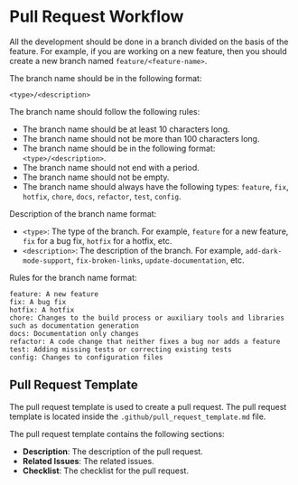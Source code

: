 # Pull Request Workflow

All the development should be done in a branch divided on the basis of the feature. For example, if you are working on a new feature, then you should create a new branch named `feature/<feature-name>`.

The branch name should be in the following format:

```
<type>/<description>
```

The branch name should follow the following rules:

-   The branch name should be at least 10 characters long.
-   The branch name should not be more than 100 characters long.
-   The branch name should be in the following format: `<type>/<description>`.
-   The branch name should not end with a period.
-   The branch name should not be empty.
-   The branch name should always have the following types: `feature`, `fix`, `hotfix`, `chore`, `docs`, `refactor`, `test`, `config`.

Description of the branch name format:

-   `<type>`: The type of the branch. For example, `feature` for a new feature, `fix` for a bug fix, `hotfix` for a hotfix, etc.
-   `<description>`: The description of the branch. For example, `add-dark-mode-support`, `fix-broken-links`, `update-documentation`, etc.

Rules for the branch name format:

```
feature: A new feature
fix: A bug fix
hotfix: A hotfix
chore: Changes to the build process or auxiliary tools and libraries such as documentation generation
docs: Documentation only changes
refactor: A code change that neither fixes a bug nor adds a feature
test: Adding missing tests or correcting existing tests
config: Changes to configuration files
```

## Pull Request Template

The pull request template is used to create a pull request. The pull request template is located inside the `.github/pull_request_template.md` file.

The pull request template contains the following sections:

-   **Description**: The description of the pull request.
-   **Related Issues**: The related issues.
-   **Checklist**: The checklist for the pull request.
